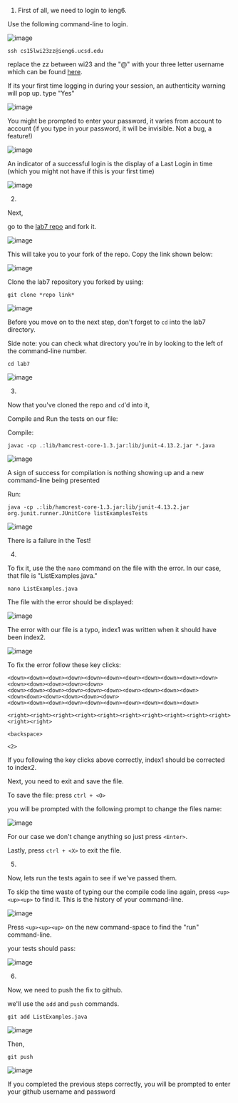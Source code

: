 1)  First of all, we need to login to ieng6.

Use the following command-line to login.




![image](https://user-images.githubusercontent.com/89693979/221756372-1b18ff4b-ed68-4164-ab1f-1731c5c5c9b7.png)



```
ssh cs15lwi23zz@ieng6.ucsd.edu
```



replace the zz between wi23 and the "@" with your three letter username which can be found [here](https://sdacs.ucsd.edu/~icc/index.php).

If its your first time logging in during your session, an authenticity warning will pop up. type "Yes"



![image](https://user-images.githubusercontent.com/89693979/221757252-191ffb66-bf7b-4bdd-be1f-d3757f4f380c.png)



You might be prompted to enter your password, it varies from account to account (if you type in your password, it will be invisible. Not a bug, a feature!)



![image](https://user-images.githubusercontent.com/89693979/221756908-42c23c5a-198b-46d2-aac2-ce30ffa880a6.png)



An indicator of a successful login is the display of a Last Login in time (which you might not have if this is your first time)

![image](https://user-images.githubusercontent.com/89693979/221757167-1692a7f9-4fc1-4967-95b8-388eb9a741ff.png)


2)

Next,

go to the [lab7 repo](https://github.com/ucsd-cse15l-w23/lab7) and fork it.

![image](https://user-images.githubusercontent.com/89693979/221758355-883c4e98-f4c4-49cc-88ef-94124f16ebf2.png)


This will take you to your fork of the repo. Copy the link shown below:

![image](https://user-images.githubusercontent.com/89693979/221758453-489dc145-d882-4f7f-8173-2bd5d689e783.png)



Clone the lab7 repository you forked by using:

```
git clone *repo link*
```

![image](https://user-images.githubusercontent.com/89693979/221758981-e4cc67af-99e2-419d-8c0f-08be47a70da6.png)


Before you move on to the next step, don't forget to ```cd``` into the lab7 directory.

Side note: you can check what directory you're in by looking to the left of the command-line number.


```
cd lab7
```



![image](https://user-images.githubusercontent.com/89693979/221759463-3f30595c-e3d1-479c-b22f-d7c92c9cfa79.png)


3)


Now that you've cloned the repo and ```cd```'d into it,



Compile and Run the tests on our file:


Compile:


```
javac -cp .:lib/hamcrest-core-1.3.jar:lib/junit-4.13.2.jar *.java
```

![image](https://user-images.githubusercontent.com/89693979/221759880-3df65dab-f981-40b7-8c3d-65e75aee0f22.png)


A sign of success for compilation is nothing showing up and a new command-line being presented




Run:

```
java -cp .:lib/hamcrest-core-1.3.jar:lib/junit-4.13.2.jar org.junit.runner.JUnitCore listExamplesTests
```

![image](https://user-images.githubusercontent.com/89693979/221760110-b7460468-9258-468e-9905-aeca5c26b1d7.png)



There is a failure in the Test!


4)

To fix it, use the the ```nano``` command on the file with the error. In our case, that file is "ListExamples.java."


```
nano ListExamples.java
```

The file with the error should be displayed:

![image](https://user-images.githubusercontent.com/89693979/221767744-4f4aea9f-35b3-4ac1-9d2d-c3ba7010f19e.png)



The error with our file is a typo, index1 was written when it should have been index2.

![image](https://user-images.githubusercontent.com/89693979/221767824-a15205cb-8165-4d04-b370-c536666707d8.png)


To fix the error follow these key clicks:

```
<down><down><down><down><down><down><down><down><down><down><down><down><down><down><down><down>
<down><down><down><down><down><down><down><down><down><down><down<down><down><down><down><down>
<down><down><down><down><down><down><down><down><down><down>

<right><right><right><right><right><right><right><right><right><right><right><right>

<backspace>

<2>
```

If you following the key clicks above correctly, index1 should be corrected to index2.


Next, you need to exit and save the file.


To save the file: press ```ctrl + <O>```

you will be prompted with the following prompt to change the files name:


![image](https://user-images.githubusercontent.com/89693979/221763900-63de09ab-57be-49b1-a0ba-e6c7fdadb749.png)

For our case we don't change anything so just press ```<Enter>```.

Lastly, press ```ctrl + <X>``` to exit the file.


5)

Now, lets run the tests again to see if we've passed them. 

To skip the time waste of typing our the compile code line again, press ```<up><up><up>``` to find it. This is the history of your command-line.


![image](https://user-images.githubusercontent.com/89693979/221765196-c94b037e-c65f-4cc6-a6d1-0159afa52098.png)


Press  ```<up><up><up>``` on the new command-space to find the "run" command-line.


your tests should pass:

![image](https://user-images.githubusercontent.com/89693979/221769832-97b1a5a4-9dcf-43c7-8dbf-dd4078c2e6ad.png)


6)

Now, we need to push the fix to github.

we'll use the ```add``` and ```push``` commands.

```
git add ListExamples.java
```


![image](https://user-images.githubusercontent.com/89693979/221770953-58c483ea-1f2a-44dc-8241-23714803ee6a.png)



Then, 


```
git push
```


![image](https://user-images.githubusercontent.com/89693979/221771018-6fba697b-22a3-4624-89d8-12bb303b6634.png)


If you completed the previous steps correctly, you will be prompted to enter your github username and password


























